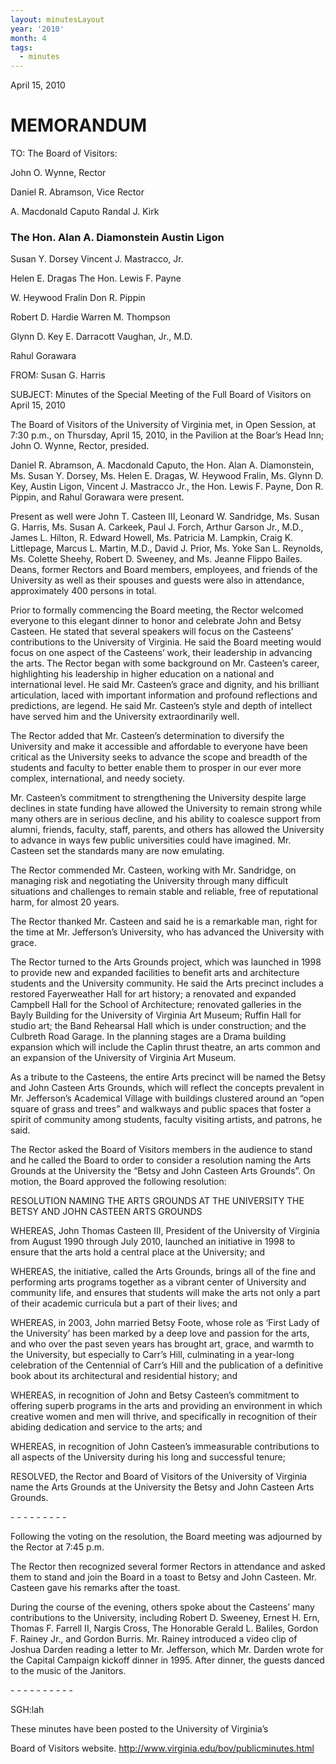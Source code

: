 ```yaml
---
layout: minutesLayout
year: '2010'
month: 4
tags:
  - minutes
---
```

April 15, 2010

MEMORANDUM
==========

TO: The Board of Visitors:

John O. Wynne, Rector

Daniel R. Abramson, Vice Rector

A. Macdonald Caputo Randal J. Kirk

### The Hon. Alan A. Diamonstein Austin Ligon

Susan Y. Dorsey Vincent J. Mastracco, Jr.

Helen E. Dragas The Hon. Lewis F. Payne

W. Heywood Fralin Don R. Pippin

Robert D. Hardie Warren M. Thompson

Glynn D. Key E. Darracott Vaughan, Jr., M.D.

Rahul Gorawara

FROM: Susan G. Harris

SUBJECT: Minutes of the Special Meeting of the Full Board of Visitors on April 15, 2010

The Board of Visitors of the University of Virginia met, in Open Session, at 7:30 p.m., on Thursday, April 15, 2010, in the Pavilion at the Boar’s Head Inn; John O. Wynne, Rector, presided.

Daniel R. Abramson, A. Macdonald Caputo, the Hon. Alan A. Diamonstein, Ms. Susan Y. Dorsey, Ms. Helen E. Dragas, W. Heywood Fralin, Ms. Glynn D. Key, Austin Ligon, Vincent J. Mastracco Jr., the Hon. Lewis F. Payne, Don R. Pippin, and Rahul Gorawara were present.

Present as well were John T. Casteen III, Leonard W. Sandridge, Ms. Susan G. Harris, Ms. Susan A. Carkeek, Paul J. Forch, Arthur Garson Jr., M.D., James L. Hilton, R. Edward Howell, Ms. Patricia M. Lampkin, Craig K. Littlepage, Marcus L. Martin, M.D., David J. Prior, Ms. Yoke San L. Reynolds, Ms. Colette Sheehy, Robert D. Sweeney, and Ms. Jeanne Flippo Bailes. Deans, former Rectors and Board members, employees, and friends of the University as well as their spouses and guests were also in attendance, approximately 400 persons in total.

Prior to formally commencing the Board meeting, the Rector welcomed everyone to this elegant dinner to honor and celebrate John and Betsy Casteen. He stated that several speakers will focus on the Casteens’ contributions to the University of Virginia. He said the Board meeting would focus on one aspect of the Casteens’ work, their leadership in advancing the arts. The Rector began with some background on Mr. Casteen’s career, highlighting his leadership in higher education on a national and international level. He said Mr. Casteen’s grace and dignity, and his brilliant articulation, laced with important information and profound reflections and predictions, are legend. He said Mr. Casteen’s style and depth of intellect have served him and the University extraordinarily well.

The Rector added that Mr. Casteen’s determination to diversify the University and make it accessible and affordable to everyone have been critical as the University seeks to advance the scope and breadth of the students and faculty to better enable them to prosper in our ever more complex, international, and needy society.

Mr. Casteen’s commitment to strengthening the University despite large declines in state funding have allowed the University to remain strong while many others are in serious decline, and his ability to coalesce support from alumni, friends, faculty, staff, parents, and others has allowed the University to advance in ways few public universities could have imagined. Mr. Casteen set the standards many are now emulating.

The Rector commended Mr. Casteen, working with Mr. Sandridge, on managing risk and negotiating the University through many difficult situations and challenges to remain stable and reliable, free of reputational harm, for almost 20 years.

The Rector thanked Mr. Casteen and said he is a remarkable man, right for the time at Mr. Jefferson’s University, who has advanced the University with grace.

The Rector turned to the Arts Grounds project, which was launched in 1998 to provide new and expanded facilities to benefit arts and architecture students and the University community. He said the Arts precinct includes a restored Fayerweather Hall for art history; a renovated and expanded Campbell Hall for the School of Architecture; renovated galleries in the Bayly Building for the University of Virginia Art Museum; Ruffin Hall for studio art; the Band Rehearsal Hall which is under construction; and the Culbreth Road Garage. In the planning stages are a Drama building expansion which will include the Caplin thrust theatre, an arts common and an expansion of the University of Virginia Art Museum.

As a tribute to the Casteens, the entire Arts precinct will be named the Betsy and John Casteen Arts Grounds, which will reflect the concepts prevalent in Mr. Jefferson’s Academical Village with buildings clustered around an “open square of grass and trees” and walkways and public spaces that foster a spirit of community among students, faculty visiting artists, and patrons, he said.

The Rector asked the Board of Visitors members in the audience to stand and he called the Board to order to consider a resolution naming the Arts Grounds at the University the “Betsy and John Casteen Arts Grounds”. On motion, the Board approved the following resolution:

RESOLUTION NAMING THE ARTS GROUNDS AT THE UNIVERSITY THE BETSY AND JOHN CASTEEN ARTS GROUNDS

WHEREAS, John Thomas Casteen III, President of the University of Virginia from August 1990 through July 2010, launched an initiative in 1998 to ensure that the arts hold a central place at the University; and

WHEREAS, the initiative, called the Arts Grounds, brings all of the fine and performing arts programs together as a vibrant center of University and community life, and ensures that students will make the arts not only a part of their academic curricula but a part of their lives; and

WHEREAS, in 2003, John married Betsy Foote, whose role as ‘First Lady of the University’ has been marked by a deep love and passion for the arts, and who over the past seven years has brought art, grace, and warmth to the University, but especially to Carr’s Hill, culminating in a year-long celebration of the Centennial of Carr’s Hill and the publication of a definitive book about its architectural and residential history; and

WHEREAS, in recognition of John and Betsy Casteen’s commitment to offering superb programs in the arts and providing an environment in which creative women and men will thrive, and specifically in recognition of their abiding dedication and service to the arts; and

WHEREAS, in recognition of John Casteen’s immeasurable contributions to all aspects of the University during his long and successful tenure;

RESOLVED, the Rector and Board of Visitors of the University of Virginia name the Arts Grounds at the University the Betsy and John Casteen Arts Grounds.

\- - - - - - - - -

Following the voting on the resolution, the Board meeting was adjourned by the Rector at 7:45 p.m.

The Rector then recognized several former Rectors in attendance and asked them to stand and join the Board in a toast to Betsy and John Casteen. Mr. Casteen gave his remarks after the toast.

During the course of the evening, others spoke about the Casteens’ many contributions to the University, including Robert D. Sweeney, Ernest H. Ern, Thomas F. Farrell II, Nargis Cross, The Honorable Gerald L. Baliles, Gordon F. Rainey Jr., and Gordon Burris. Mr. Rainey introduced a video clip of Joshua Darden reading a letter to Mr. Jefferson, which Mr. Darden wrote for the Capital Campaign kickoff dinner in 1995. After dinner, the guests danced to the music of the Janitors.

\- - - - - - - - - -

SGH:lah

These minutes have been posted to the University of Virginia’s

Board of Visitors website. http://www.virginia.edu/bov/publicminutes.html
